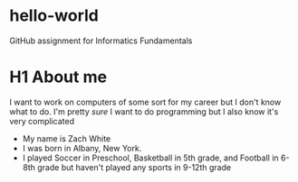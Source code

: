 # hello-world
GitHub assignment for Informatics Fundamentals
# H1 About me 
I want to work on computers of some sort for my career but I don't know what to do. I'm pretty *sure* I want to do programming but I also know it's very complicated
- My name is Zach White
- I was born in Albany, New York. 
- I played Soccer in Preschool, Basketball in 5th grade, and Football in 6-8th grade but haven't played any sports in 9-12th grade
